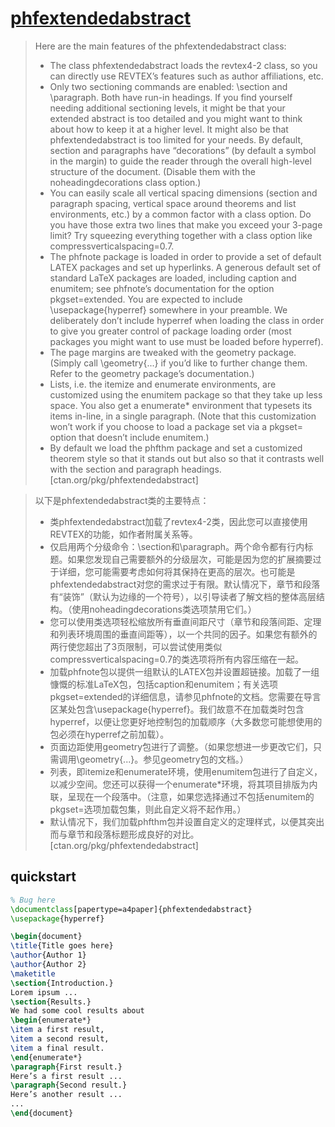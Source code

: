 # [phfextendedabstract](https://ctan.org/pkg/phfextendedabstract)

> Here are the main features of the phfextendedabstract class:  
> - The class phfextendedabstract loads the revtex4-2 class, so you can directly use REVTEX’s features such as author affiliations, etc.
> - Only two sectioning commands are enabled: \section and \paragraph. Both have run-in headings. If you find yourself needing additional sectioning levels, it might be that your extended abstract is too detailed and you might want to think about how to keep it at a higher level. It might also be that phfextendedabstract is too limited for your needs. By default, section and paragraphs have “decorations” (by default a symbol in the margin) to guide the reader through the overall high-level structure of the document. (Disable them with the noheadingdecorations class option.)
> - You can easily scale all vertical spacing dimensions (section and paragraph spacing, vertical space around theorems and list environments, etc.) by a common factor with a class option. Do you have those extra two lines that make you exceed your 3-page limit? Try squeezing everything together with a class option like compressverticalspacing=0.7.
> - The phfnote package is loaded in order to provide a set of default LATEX packages and set up hyperlinks. A generous default set of standard LaTeX packages are loaded, including caption and enumitem; see phfnote’s documentation for the option pkgset=extended. You are expected to include \usepackage{hyperref} somewhere in your preamble. We deliberately don’t include hyperref when loading the class in order to give you greater control of package loading order (most packages you might want to use must be loaded before hyperref).
> - The page margins are tweaked with the geometry package. (Simply call \geometry{...} if you’d like to further change them. Refer to the geometry package’s documentation.)
> - Lists, i.e. the itemize and enumerate environments, are customized using the enumitem package so that they take up less space. You also get a enumerate* environment that typesets its items in-line, in a single paragraph. (Note that this customization won’t work if you choose to load a package set via a pkgset= option that doesn’t include enumitem.)
> - By default we load the phfthm package and set a customized theorem style so that it stands out but also so that it contrasts well with the section and paragraph headings. [ctan.org/pkg/phfextendedabstract]

> 以下是phfextendedabstract类的主要特点：  
> - 类phfextendedabstract加载了revtex4-2类，因此您可以直接使用REVTEX的功能，如作者附属关系等。  
> - 仅启用两个分级命令：\section和\paragraph。两个命令都有行内标题。如果您发现自己需要额外的分级层次，可能是因为您的扩展摘要过于详细，您可能需要考虑如何将其保持在更高的层次。也可能是phfextendedabstract对您的需求过于有限。默认情况下，章节和段落有“装饰”（默认为边缘的一个符号），以引导读者了解文档的整体高层结构。（使用noheadingdecorations类选项禁用它们。）  
> - 您可以使用类选项轻松缩放所有垂直间距尺寸（章节和段落间距、定理和列表环境周围的垂直间距等），以一个共同的因子。如果您有额外的两行使您超出了3页限制，可以尝试使用类似compressverticalspacing=0.7的类选项将所有内容压缩在一起。  
> - 加载phfnote包以提供一组默认的LATEX包并设置超链接。加载了一组慷慨的标准LaTeX包，包括caption和enumitem；有关选项pkgset=extended的详细信息，请参见phfnote的文档。您需要在导言区某处包含\usepackage{hyperref}。我们故意不在加载类时包含hyperref，以便让您更好地控制包的加载顺序（大多数您可能想使用的包必须在hyperref之前加载）。  
> - 页面边距使用geometry包进行了调整。（如果您想进一步更改它们，只需调用\geometry{...}。参见geometry包的文档。）  
> - 列表，即itemize和enumerate环境，使用enumitem包进行了自定义，以减少空间。您还可以获得一个enumerate*环境，将其项目排版为内联，呈现在一个段落中。（注意，如果您选择通过不包括enumitem的pkgset=选项加载包集，则此自定义将不起作用。）  
> - 默认情况下，我们加载phfthm包并设置自定义的定理样式，以便其突出而与章节和段落标题形成良好的对比。 [ctan.org/pkg/phfextendedabstract]

## quickstart

```tex
% Bug here
\documentclass[papertype=a4paper]{phfextendedabstract}
\usepackage{hyperref}

\begin{document}
\title{Title goes here}
\author{Author 1}
\author{Author 2}
\maketitle
\section{Introduction.}
Lorem ipsum ...
\section{Results.}
We had some cool results about
\begin{enumerate*}
\item a first result,
\item a second result,
\item a final result.
\end{enumerate*}
\paragraph{First result.}
Here’s a first result ...
\paragraph{Second result.}
Here’s another result ...
...
\end{document}
```
